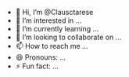 - 👋 Hi, I’m @Clausctarese
- 👀 I’m interested in ...
- 🌱 I’m currently learning ...
- 💞️ I’m looking to collaborate on ...
- 📫 How to reach me ...
- 😄 Pronouns: ...
- ⚡ Fun fact: ...

<!---
Clausctarese/Clausctarese is a ✨ special ✨ repository because its `README.md` (this file) appears on your GitHub profile.
You can click the Preview link to take a look at your changes.
--->
